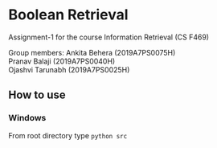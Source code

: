 # Boolean Retrieval
 Assignment-1 for the course Information Retrieval (CS F469)

Group members:
Ankita Behera (2019A7PS0075H) <br>
Pranav Balaji (2019A7PS0040H) <br>
Ojashvi Tarunabh (2019A7PS0025H) <br>

## How to use
### Windows
From root directory type `python src`
